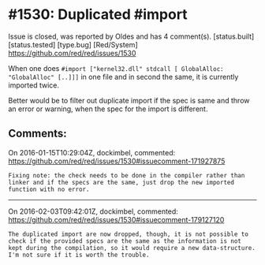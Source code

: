 
#1530: Duplicated #import
================================================================================
Issue is closed, was reported by Oldes and has 4 comment(s).
[status.built] [status.tested] [type.bug] [Red/System]
<https://github.com/red/red/issues/1530>

When one does `#import ["kernel32.dll" stdcall [ GlobalAlloc: "GlobalAlloc" [..]]]` in one file and in second the same, it is currently imported twice.

Better would be to filter out duplicate import if the spec is same and throw an error or warning, when the spec for the import is different.



Comments:
--------------------------------------------------------------------------------

On 2016-01-15T10:29:04Z, dockimbel, commented:
<https://github.com/red/red/issues/1530#issuecomment-171927875>

    Fixing note: the check needs to be done in the compiler rather than linker and if the specs are the same, just drop the new imported function with no error.

--------------------------------------------------------------------------------

On 2016-02-03T09:42:01Z, dockimbel, commented:
<https://github.com/red/red/issues/1530#issuecomment-179127120>

    The duplicated import are now dropped, though, it is not possible to check if the provided specs are the same as the information is not kept during the compilation, so it would require a new data-structure. I'm not sure if it is worth the trouble.

